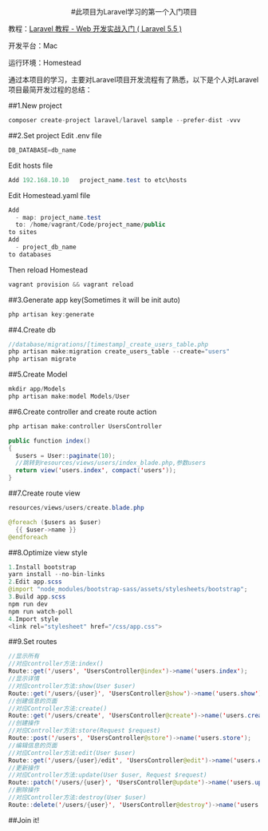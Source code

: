 
<p align="center">
#此项目为Laravel学习的第一个入门项目

教程：<a href="https://fsdhub.com/books/laravel-essential-training-5.5">Laravel 教程 - Web 开发实战入门 ( Laravel 5.5 )</a>

开发平台：Mac

运行环境：Homestead
</p>

通过本项目的学习，主要对Laravel项目开发流程有了熟悉，以下是个人对Laravel项目最简开发过程的总结：


##1.New project
```java
composer create-project laravel/laravel sample --prefer-dist -vvv
```
##2.Set project
Edit .env file
```java
DB_DATABASE=db_name
```
Edit hosts file
```java
Add 192.168.10.10   project_name.test to etc\hosts
```
Edit Homestead.yaml file
```java
Add
  - map: project_name.test
  to: /home/vagrant/Code/project_name/public
to sites
Add
  - project_db_name
to databases
```
Then reload Homestead
```java
vagrant provision && vagrant reload
```
##3.Generate app key(Sometimes it will be init auto)
```java
php artisan key:generate
```
##4.Create db
```java
//database/migrations/[timestamp]_create_users_table.php
php artisan make:migration create_users_table --create="users"
php artisan migrate
```
##5.Create Model
```java
mkdir app/Models
php artisan make:model Models/User
```
##6.Create controller and create route action
```java
php artisan make:controller UsersController

public function index()
{
  $users = User::paginate(10);
  //跳转到resources/views/users/index_blade.php,参数users
  return view('users.index', compact('users'));
}
```
##7.Create route view
```java
resources/views/users/create.blade.php

@foreach ($users as $user)
  {{ $user->name }}
@endforeach
```
##8.Optimize view style
```java
1.Install bootstrap
yarn install --no-bin-links
2.Edit app.scss
@import "node_modules/bootstrap-sass/assets/stylesheets/bootstrap";
3.Build app.scss
npm run dev
npm run watch-poll
4.Import style
<link rel="stylesheet" href="/css/app.css">
```
##9.Set routes
```java
//显示所有
//对应controller方法:index()
Route::get('/users', 'UsersController@index')->name('users.index');
//显示详情
//对应controller方法:show(User $user)
Route::get('/users/{user}', 'UsersController@show')->name('users.show');
//创建信息的页面
//对应Controller方法:create()
Route::get('/users/create', 'UsersController@create')->name('users.create');
//创建操作
//对应Controller方法:store(Request $request)
Route::post('/users', 'UsersController@store')->name('users.store');
//编辑信息的页面
//对应Controller方法:edit(User $user)
Route::get('/users/{user}/edit', 'UsersController@edit')->name('users.edit');
//更新操作
//对应Controller方法:update(User $user, Request $request)
Route::patch('/users/{user}', 'UsersController@update')->name('users.update');
//删除操作
//对应Controller方法:destroy(User $user)
Route::delete('/users/{user}', 'UsersController@destroy')->name('users.destroy');
```
##Join it!
